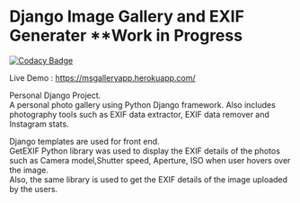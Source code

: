# Django Image Gallery and EXIF Generater **Work in Progress  

[![Codacy Badge](https://api.codacy.com/project/badge/Grade/385b73ee818240fbbeeeff60314f3134)](https://app.codacy.com/app/aravindhms/django?utm_source=github.com&utm_medium=referral&utm_content=aravindhms/django&utm_campaign=Badge_Grade_Dashboard)

Live Demo : https://msgalleryapp.herokuapp.com/  
  
Personal Django Project.  
A personal photo gallery using Python Django framework. Also includes photography tools such as EXIF
data extractor, EXIF data remover and Instagram stats.  

Django templates are used for front end.    
GetEXIF Python library was used to display the EXIF details of the photos such as Camera model,Shutter speed, Aperture, ISO when user hovers over the image.  
Also, the same library is used to get the EXIF details of the image uploaded by the users.  
